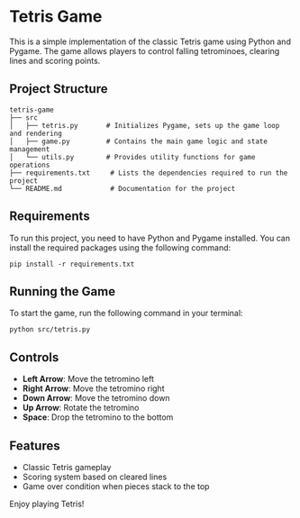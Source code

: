 # Tetris Game

This is a simple implementation of the classic Tetris game using Python and Pygame. The game allows players to control falling tetrominoes, clearing lines and scoring points.

## Project Structure

```
tetris-game
├── src
│   ├── tetris.py       # Initializes Pygame, sets up the game loop and rendering
│   ├── game.py         # Contains the main game logic and state management
│   └── utils.py        # Provides utility functions for game operations
├── requirements.txt     # Lists the dependencies required to run the project
└── README.md            # Documentation for the project
```

## Requirements

To run this project, you need to have Python and Pygame installed. You can install the required packages using the following command:

```
pip install -r requirements.txt
```

## Running the Game

To start the game, run the following command in your terminal:

```
python src/tetris.py
```

## Controls

- **Left Arrow**: Move the tetromino left
- **Right Arrow**: Move the tetromino right
- **Down Arrow**: Move the tetromino down
- **Up Arrow**: Rotate the tetromino
- **Space**: Drop the tetromino to the bottom

## Features

- Classic Tetris gameplay
- Scoring system based on cleared lines
- Game over condition when pieces stack to the top

Enjoy playing Tetris!